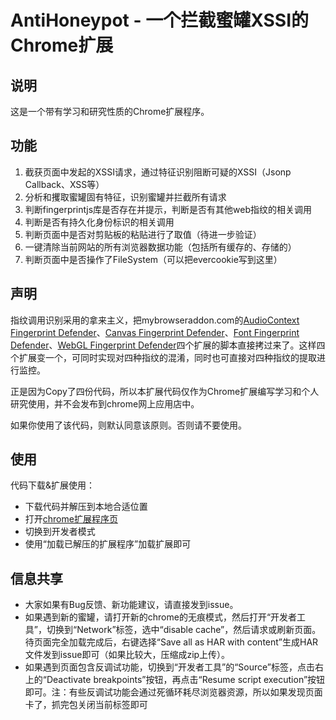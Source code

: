 # AntiHoneypot - 一个拦截蜜罐XSSI的Chrome扩展
## 说明
这是一个带有学习和研究性质的Chrome扩展程序。
## 功能
1. 截获页面中发起的XSSI请求，通过特征识别阻断可疑的XSSI（Jsonp Callback、XSS等）
2. 分析和攫取蜜罐固有特征，识别蜜罐并拦截所有请求
3. 判断fingerprintjs库是否存在并提示，判断是否有其他web指纹的相关调用
4. 判断是否有持久化身份标识的相关调用
5. 判断页面中是否对剪贴板的粘贴进行了取值（待进一步验证）
6. 一键清除当前网站的所有浏览器数据功能（包括所有缓存的、存储的）
7. 判断页面中是否操作了FileSystem（可以把evercookie写到这里）

## 声明

指纹调用识别采用的拿来主义，把mybrowseraddon.com的[AudioContext Fingerprint Defender](https://mybrowseraddon.com/audiocontext-defender.html)、[Canvas Fingerprint Defender](https://mybrowseraddon.com/canvas-defender.html)、[Font Fingerprint Defender](https://mybrowseraddon.com/font-defender.html)、[WebGL Fingerprint Defender](https://mybrowseraddon.com/webgl-defender.html)四个扩展的脚本直接拷过来了。这样四个扩展变一个，可同时实现对四种指纹的混淆，同时也可直接对四种指纹的提取进行监控。

正是因为Copy了四份代码，所以本扩展代码仅作为Chrome扩展编写学习和个人研究使用，并不会发布到chrome网上应用店中。

如果你使用了该代码，则默认同意该原则。否则请不要使用。

## 使用
代码下载&扩展使用：
* 下载代码并解压到本地合适位置
* 打开[chrome扩展程序页](chrome://extensions/)
* 切换到开发者模式
* 使用“加载已解压的扩展程序”加载扩展即可

## 信息共享
* 大家如果有Bug反馈、新功能建议，请直接发到issue。
* 如果遇到新的蜜罐，请打开新的chrome的无痕模式，然后打开“开发者工具”，切换到“Network”标签，选中“disable cache”，然后请求或刷新页面。待页面完全加载完成后，右键选择“Save all as HAR with content”生成HAR文件发到issue即可（如果比较大，压缩成zip上传）。
* 如果遇到页面包含反调试功能，切换到“开发者工具”的“Source”标签，点击右上的“Deactivate breakpoints”按钮，再点击“Resume script execution”按钮即可。注：有些反调试功能会通过死循环耗尽浏览器资源，所以如果发现页面卡了，抓完包关闭当前标签即可